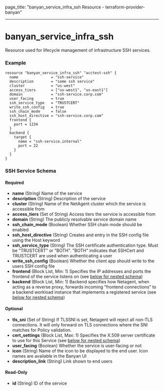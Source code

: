 page_title: "banyan_service_infra_ssh Resource - terraform-provider-banyan"

---

# banyan_service_infra_ssh

Resource used for lifecycle management of infrastructure SSH services.

### Example
```hcl
resource "banyan_service_infra_ssh" "acctest-ssh" {
  name               = "ssh-service"
  description        = "some ssh service"
  cluster            = "us-west"
  access_tiers       = ["us-west1", "us-east1"]
  domain             = "ssh-service.corp.com"
  user_facing        = true
  ssh_service_type   = "TRUSTCERT"
  write_ssh_config   = true
  ssh_chain_mode     = false
  ssh_host_directive = "ssh-service.corp.com"
  frontend {
    port = 1234
  }
  backend {
    target {
      name = "ssh-service.internal"
      port = 22
    }
  }
}
```
### SSH Service Schema
#### Required
- **name** (String) Name of the service
- **description** (String) Description of the service
- **cluster** (String) Name of the NetAgent cluster which the service is accessible from
- **access_tiers** (Set of String) Access tiers the service is accessible from
- **domain** (String) The publicly resolvable service domain name
- **ssh_chain_mode** (Boolean) Whether SSH chain mode should be enabled
- **ssh_host_directive** (String) Creates and entry in the SSH config file using the Host keyword
- **ssh_service_type** (String) The SSH certificate authentication type. Must be "TRUSTCERT" or "BOTH". "BOTH" indicates that SSHCert and TRUSTCERT are used when authenticating a user
- **write_ssh_config** (Boolean) Whether the client app should write to the users SSH config file
- **frontend** (Block List, Min: 1) Specifies the IP addresses and ports the frontend of the service listens on (see [below for nested schema](#nestedblock--frontend))
- **backend** (Block List, Min: 1) Backend specifies how Netagent, when acting as a reverse proxy, forwards incoming “frontend connections” to a backend workload instance that implements a registered service (see [below for nested schema](#nestedblock--backend))

#### Optional
- **tls_sni** (Set of String) If TLSSNI is set, Netagent will reject all non-TLS connections. It will only forward on TLS connections where the SNI matches for Policy validation.
- **cert_settings** (Block List, Max: 1) Specifies the X.509 server certificate to use for this Service (see [below for nested schema](#nestedblock--cert_settings))
- **user_facing** (Boolean) Whether the service is user-facing or not
- **icon** (String) Name of the icon to be displayed to the end user. Icon names are available in the Banyan UI
- **description_link** (String) Link shown to end users

#### Read-Only
- **id** (String) ID of the service
